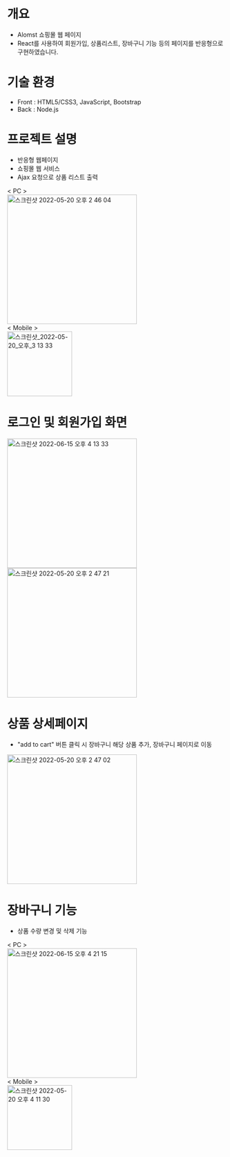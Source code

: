 # 개요
- Alomst 쇼핑몰 웹 페이지
- React를 사용하여 회원가입, 상품리스트, 장바구니 기능 등의 페이지를 반응형으로 구현하였습니다.

# 기술 환경
- Front : HTML5/CSS3, JavaScript, Bootstrap 
- Back : Node.js

# 프로젝트 설명
- 반응형 웹페이지
- 쇼핑몰 웹 서비스
- Ajax 요청으로 상품 리스트 출력


< PC ><br><img width="300" alt="스크린샷 2022-05-20 오후 2 46 04" src="https://user-images.githubusercontent.com/88490416/173764332-223c9dc0-6c70-46ba-9c48-770d8db4e795.png"><br>
< Mobile ><br><img width="150" alt="스크린샷_2022-05-20_오후_3 13 33" src="https://user-images.githubusercontent.com/88490416/173764736-0ab778be-811e-4878-ac18-ee35dc2dee8f.png">

# 로그인 및 회원가입 화면
<img width="300" alt="스크린샷 2022-06-15 오후 4 13 33" src="https://user-images.githubusercontent.com/88490416/173765668-e505a138-0c3c-456d-a664-e1dd7460fc6b.png">
<img width="300" alt="스크린샷 2022-05-20 오후 2 47 21" src="https://user-images.githubusercontent.com/88490416/173765751-16eb2161-c11b-491b-b1da-1e3b967a32d7.png">

# 상품 상세페이지
- "add to cart" 버튼 클릭 시 장바구니 해당 상품 추가, 장바구니 페이지로 이동
<img width="300" alt="스크린샷 2022-05-20 오후 2 47 02" src="https://user-images.githubusercontent.com/88490416/173764858-1cfd5229-4f0e-419e-8f1b-13af2e978847.png">

# 장바구니 기능
- 상품 수량 변경 및 삭제 기능

< PC ><br><img width="300" alt="스크린샷 2022-06-15 오후 4 21 15" src="https://user-images.githubusercontent.com/88490416/173767272-d060fc49-d36c-45b0-a845-ce2d18e67a91.png"><br>
< Mobile ><br><img width="150" alt="스크린샷 2022-05-20 오후 4 11 30" src="https://user-images.githubusercontent.com/88490416/173765052-12b80cec-32cf-4ae2-bfaf-60df2d721615.png">



